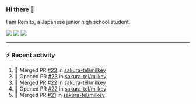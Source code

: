 ### Hi there 👋

I am Remito, a Japanese junior high school student.

[![](https://img.shields.io/mastodon/follow/000000001?domain=https%3A%2F%2Fchillout.chat&style=social)](https://chillout.chat/@remito)
[![](https://img.shields.io/badge/discord-%236C54E8.svg?&style=flat&logo=discord&logoColor=white)](https://discord.com/users/786524349015261204)
[![](https://img.shields.io/badge/Keybase-%23E3E049.svg?&style=flat&logo=Keybase&logoColor=black)](https://keybase.io/remito)

---

### ⚡ Recent activity

<!--START_SECTION:activity--> 
1. 🎉 Merged PR [#23](https://github.com/sakura-tel/milkey/pull/23) in [sakura-tel/milkey](https://github.com/sakura-tel/milkey)
2. 💪 Opened PR [#23](https://github.com/sakura-tel/milkey/pull/23) in [sakura-tel/milkey](https://github.com/sakura-tel/milkey)
3. 🎉 Merged PR [#22](https://github.com/sakura-tel/milkey/pull/22) in [sakura-tel/milkey](https://github.com/sakura-tel/milkey)
4. 💪 Opened PR [#22](https://github.com/sakura-tel/milkey/pull/22) in [sakura-tel/milkey](https://github.com/sakura-tel/milkey)
5. 🎉 Merged PR [#21](https://github.com/sakura-tel/milkey/pull/21) in [sakura-tel/milkey](https://github.com/sakura-tel/milkey)
<!--END_SECTION:activity-->
